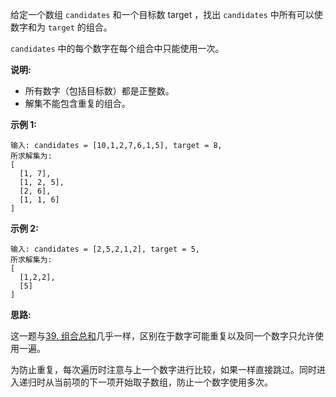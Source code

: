 给定一个数组 `candidates` 和一个目标数 target ，找出 `candidates` 中所有可以使数字和为 `target` 的组合。

`candidates` 中的每个数字在每个组合中只能使用一次。

**说明:**

- 所有数字（包括目标数）都是正整数。
- 解集不能包含重复的组合。 

**示例 1:**

```
输入: candidates = [10,1,2,7,6,1,5], target = 8,
所求解集为:
[
  [1, 7],
  [1, 2, 5],
  [2, 6],
  [1, 1, 6]
]
```

**示例 2:**

```
输入: candidates = [2,5,2,1,2], target = 5,
所求解集为:
[
  [1,2,2],
  [5]
]
```

**思路:**

这一题与[39. 组合总和](https://github.com/Tarocch1/leetcode/tree/master/problems/0001%20-%200050/39.%20%E7%BB%84%E5%90%88%E6%80%BB%E5%92%8C)几乎一样，区别在于数字可能重复以及同一个数字只允许使用一遍。

为防止重复，每次遍历时注意与上一个数字进行比较，如果一样直接跳过。同时进入递归时从当前项的下一项开始取子数组，防止一个数字使用多次。

